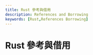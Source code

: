 ```yaml
---
title: Rust 參考與借用
description: References and Borrowing
keywords: [Rust,References Borrowing]
---
```


# Rust 參考與借用